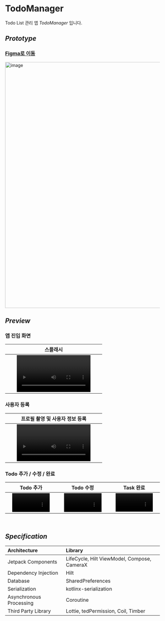 # TodoManager
Todo List 관리 앱 *TodoManager* 입니다.

## ***Prototype***

### [Figma로 이동](https://www.figma.com/file/Po4F1QM4CTqCDcPb1YKh95/Untitled?type=design&node-id=0%3A1&mode=design&t=i5eR9XuLZZUCw8U8-1)

<img width="800" alt="image" src="https://github.com/Larry7939/TodoManager/assets/70442964/4a7507b9-7643-42dd-ad79-c90c10dc6d2d">

## ***Preview***
### 앱 진입 화면
| 스플래시 |
|:----------:|
| <video width="80%" src="https://github.com/Larry7939/TodoManager/assets/70442964/5cdf3fcf-0f4d-4fb3-8094-fefe2b4374bf"/> |



### 사용자 등록

| 프로필 촬영 및 사용자 정보 등록 |
|:----------:|
| <video width="80%" src="https://github.com/Larry7939/TodoManager/assets/70442964/3aa5c889-b69e-465e-8f85-e608e2a90407"/> |



### Todo 추가 / 수정 / 완료

| Todo 추가 | Todo 수정| Task 완료 |
|:----------:|:----------:|:----------:|
| <video width="80%" src="https://github.com/Larry7939/TodoManager/assets/70442964/42409118-6c5b-44e6-adf0-2509c7acda38"/> | <video width="80%" src="https://github.com/Larry7939/TodoManager/assets/70442964/29d6b11c-9368-4871-96d4-a0be345605ee"/> | <video width="80%" src="https://github.com/Larry7939/TodoManager/assets/70442964/70bdd766-b72d-4227-9e32-214429edc671"/>



<br>

## ***Specification***
| Architecture | Library |
|:---|:---|
| Jetpack Components | LifeCycle, Hilt ViewModel, Compose, CameraX|
| Dependency Injection | Hilt|
| Database | SharedPreferences|
| Serialization | kotlinx-serialization|
| Asynchronous Processing | Coroutine|
| Third Party Library | Lottie, tedPermission, Coil, Timber|

<br>
